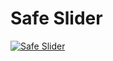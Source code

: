# Safe Slider

[![Safe Slider](https://github.com/abra/safe-slider/assets/55690/c35212c4-4c08-49bc-a4d7-c7cf3a088cc6)](https://github.com/abra/safe-slider/assets/55690/5ac22c3c-54f4-439e-b40f-1da0610b9361)
